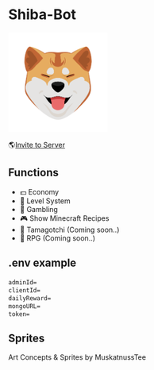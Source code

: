 # Shiba-Bot
<img src="./src/Data/imgs/shibaBotIcon.png" height="200">

🌎[Invite to Server](https://discord.com/api/oauth2/authorize?client_id=1193885398754140262&permissions=8&scope=bot)

## Functions
- 💵 Economy
- 🔢 Level System
- 🎰 Gambling
- 🎮 Show Minecraft Recipes
- 🐶 Tamagotchi (Coming soon..)
- 🧭 RPG (Coming soon..)
  
## .env example
    adminId=
    clientId=
    dailyReward=
    mongoURL=
    token=

## Sprites
Art Concepts & Sprites by MuskatnussTee
